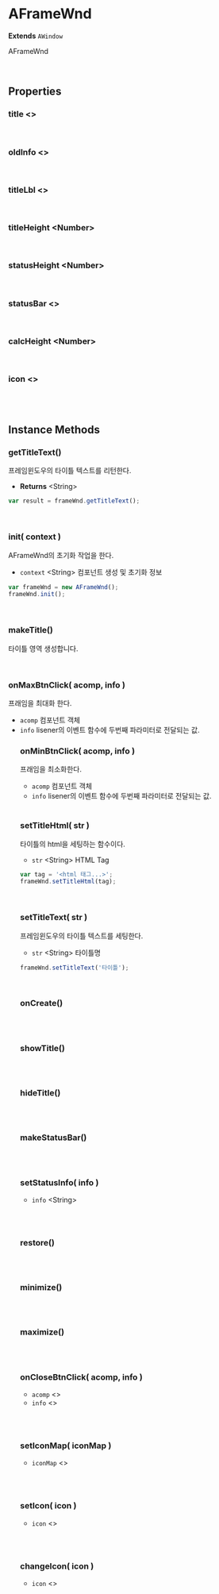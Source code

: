# AFrameWnd
**Extends** `AWindow`

AFrameWnd

<br/>

## Properties


### title \<>

<br/>


### oldInfo \<>

<br/>


### titleLbl \<>

<br/>


### titleHeight \<Number>

<br/>


### statusHeight \<Number>

<br/>


### statusBar \<>

<br/>


### calcHeight \<Number>

<br/>


### icon \<>

<br/>
<br/>

## Instance Methods

### getTitleText()

프레임윈도우의 타이틀 텍스트를 리턴한다.

- **Returns** \<String>

```js
var result = frameWnd.getTitleText();
```

<br/>

### init( context )

AFrameWnd의 초기화 작업을 한다.

- `context` \<String> 컴포넌트 생성 및 초기화 정보

```js
var frameWnd = new AFrameWnd();
frameWnd.init();
```

<br/>

### makeTitle()

타이틀 영역 생성합니다.

<br/>

### onMaxBtnClick( acomp, info )

프래임을 최대화 한다.

- `acomp` <AButton> 컴포넌트 객체
- `info` <Object> lisener의 이벤트 함수에 두번째 파라미터로 전달되는 값.

<br/>

### onMinBtnClick( acomp, info )

프래임을 최소화한다.

- `acomp` <String> 컴포넌트 객체
- `info` <String> lisener의 이벤트 함수에 두번째 파라미터로 전달되는 값.

<br/>

### setTitleHtml( str )

타이틀의 html을 세팅하는 함수이다.

- `str` \<String> HTML Tag

```js
var tag = '<html 태그...>';
frameWnd.setTitleHtml(tag);
```

<br/>

### setTitleText( str )

프레임윈도우의 타이틀 텍스트를 세팅한다.

- `str` \<String> 타이틀명

```js
frameWnd.setTitleText('타이틀');
```

<br/>

### onCreate()

```js

```

<br/>


### showTitle()

```js

```

<br/>


### hideTitle()

```js

```

<br/>


### makeStatusBar()

```js

```

<br/>


### setStatusInfo( info )

- `info` \<String>

```js

```

<br/>


### restore()

```js

```

<br/>


### minimize()

```js

```

<br/>


### maximize()


```js

```

<br/>


### onCloseBtnClick( acomp, info )

- `acomp` \<>
- `info` \<>

```js

```

<br/>


### setIconMap( iconMap )

- `iconMap` \<>

```js

```

<br/>


### setIcon( icon )

- `icon` \<>

```js

```

<br/>


### changeIcon( icon )

- `icon` \<>

```js

```

<br/>
<br/>
